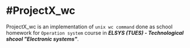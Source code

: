 #ProjectX_wc 
========

ProjectX_wc is an implementation of `unix wc command` done as school homework for `Operation system` course in ***ELSYS (TUES) - Technological shcool "Electronic systems"***.
